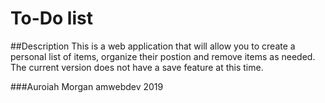 # To-Do list

##Description
This is a web application that will allow you to create a personal list of items, organize their postion and remove items as needed.
The current version does not have a save feature at this time.



###Auroiah Morgan amwebdev 2019